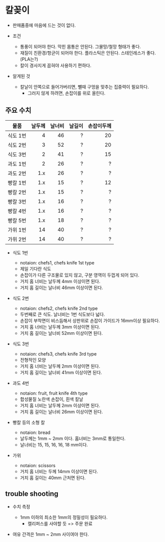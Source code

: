 # 칼꽂이
- 판매품중에 마음에 드는 것이 없다.
- 조건
	- 통풍이 되어야 한다. 막힌 몸통은 안된다. 그물망/철망 형태가 좋다.
	- 재질이 친환경/항균이 되어야 한다. 플라스틱은 안된다. 스테인레스가 좋다. (PLA는?)
	- 칼이 경사지게 꼽혀야 사용하기 편하다.

- 알게된 것
	- 칼날이 안쪽으로 들어가버리면, 뺄때 구멍을 맞추는 집중력이 필요하다.
		- 그러지 않게 하려면, 손잡이를 위로 올린다.

## 주요 수치

| 물품 | 날두께 | 날너비 | 날길이 | 손잡이두께 |
|---|---:|---:|---:|---:|
| 식도 1번 | 4 | 46 | ? | 20 |
| 식도 2번 | 3 | 52 | ? | 20 |
| 식도 3번 | 2 | 41 | ? | 15 |
| 과도 1번 | 2 | 26 | ? | ? |
| 과도 2번 | 1.x | 26 | ? | ? |
| 빵칼 1번 | 1.x | 15 | ? | 12 |
| 빵칼 2번 | 1.x | 15 | ? | ? |
| 빵칼 3번 | 1.x | 16 | ? | ? |
| 빵칼 4번 | 1.x | 16 | ? | ? |
| 빵칼 5번 | 1.x | 18 | ? | ? |
| 가위 1번 | 14 | 40 | ? | ? |
| 가위 2번 | 14 | 40 | ? | ? |

- 식도 1번
	- notaion: chefs1, chefs knife 1st type
	- 제일 기다란 식도
	- 손잡이가 다른 구조물로 있지 않고, 구분 영역이 두껍게 되어 있다.
	- 거치 홈 너비는 날두께 4mm 이상이면 된다.
	- 거치 홈 길이는 날너비 46mm 이상이면 된다.

- 식도 2번
	- notaion: chefs2, chefs knife 2nd type
	- 두번째로 큰 식도. 날너비는 1번 식도보다 넓다.
	- 손잡이 부착면이 비스듬해서 상판위로 손잡이 가이드가 16mm이상 필요하다.
	- 거치 홈 너비는 날두께 3mm 이상이면 된다.
	- 거치 홈 길이는 날너비 52mm 이상이면 된다.

- 식도 3번
	- notaion: chefs3, chefs knife 3rd type
	- 전형적인 모양
	- 거치 홈 너비는 날두께 2mm 이상이면 된다.
	- 거치 홈 길이는 날너비 41mm 이상이면 된다.

- 과도 4번
	- notaion: fruit, fruit knife 4th type
	- 합성물질 노란색 손잡이, 흰색 칼날
	- 거치 홈 너비는 날두께 2mm 이상이면 된다.
	- 거치 홈 길이는 날너비 26mm 이상이면 된다.

- 빵칼 등의 소형 칼
	- notaion: bread
	- 날두께는 1mm ~ 2mm 이다. 홈너비는 3mm로 통일한다.
	- 날너비는 15, 15, 16, 16, 18 mm이다.

- 가위
	- notaion: scissors
	- 거치 홈 너비는 두께 14mm 이상이면 된다.
	- 거치 홈 길이는 40mm 근처면 된다.

## trouble shooting
- 수치 측정
	- 1mm 이하의 최소한 1mm의 정밀성이 필요하다.
		- 캘리퍼스를 사야할 듯 => 주문 완료

- 여유 간격은 1mm ~ 2mm 사이여야 한다.

